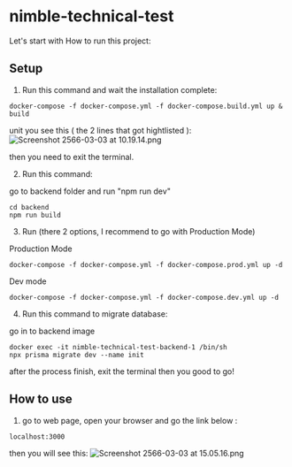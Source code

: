 # nimble-technical-test

Let's start with How to run this project:

## Setup

1. Run this command and wait the installation complete:
```
docker-compose -f docker-compose.yml -f docker-compose.build.yml up & build
```
unit you see this ( the 2 lines that got hightlisted ):
![Screenshot 2566-03-03 at 10.19.14.png](..%2F..%2FDesktop%2FScreenshot%202566-03-03%20at%2010.19.14.png)

then you need to exit the terminal.

2. Run this command:

go to backend folder and run "npm run dev"
```
cd backend
npm run build
```

3. Run (there 2 options, I recommend to go with Production Mode)

Production Mode
```
docker-compose -f docker-compose.yml -f docker-compose.prod.yml up -d
```

Dev mode

```
docker-compose -f docker-compose.yml -f docker-compose.dev.yml up -d
```

4. Run this command to migrate database:

go in to backend image
```
docker exec -it nimble-technical-test-backend-1 /bin/sh
npx prisma migrate dev --name init
```
after the process finish, exit the terminal then you good to go!

## How to use

1. go to web page, open your browser and go the link below :
```
localhost:3000
```
then you will see this:
![Screenshot 2566-03-03 at 15.05.16.png](..%2F..%2FDesktop%2FScreenshot%202566-03-03%20at%2015.05.16.png)
